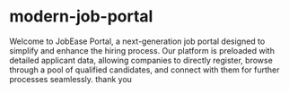 ﻿# modern-job-portal
Welcome to JobEase Portal, a next-generation job portal designed to simplify and enhance the hiring process. Our platform is preloaded with detailed applicant data, allowing companies to directly register, browse through a pool of qualified candidates, and connect with them for further processes seamlessly. thank you
